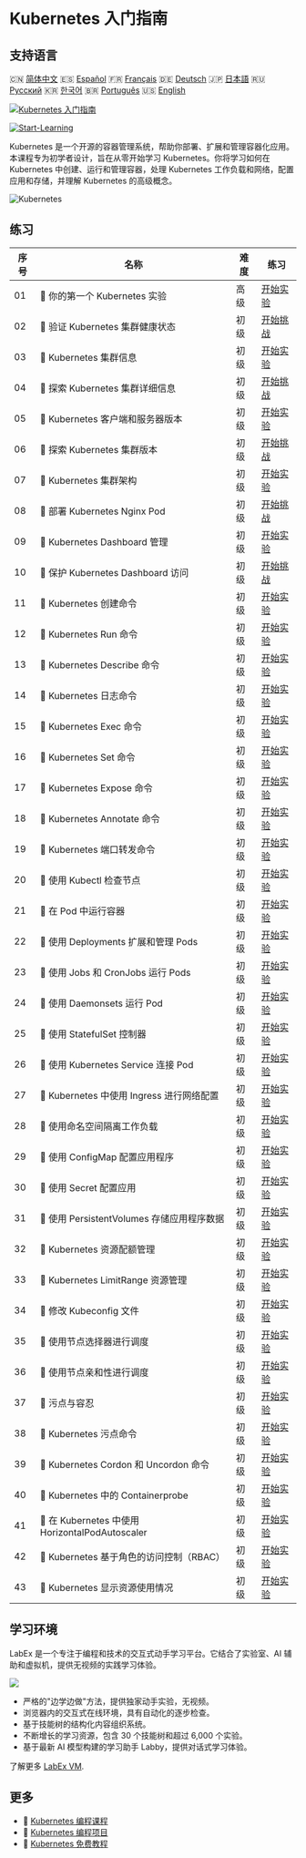# Kubernetes 入门指南

## 支持语言

🇨🇳 [简体中文](README_zh.md) 🇪🇸 [Español](README_es.md) 🇫🇷 [Français](README_fr.md) 🇩🇪 [Deutsch](README_de.md) 🇯🇵 [日本語](README_ja.md) 🇷🇺 [Русский](README_ru.md) 🇰🇷 [한국어](README_ko.md) 🇧🇷 [Português](README_pt.md) 🇺🇸 [English](README.md) 

[![Kubernetes 入门指南](https://cover-creator.labex.io/kubernetes-for-noobs.png?lang=zh)](https://labex.io/zh/courses/kubernetes-for-noobs)

[![Start-Learning](https://img.shields.io/badge/Start-Learning-whitesmoke?style=for-the-badge)](https://labex.io/zh/courses/kubernetes-for-noobs)

Kubernetes 是一个开源的容器管理系统，帮助你部署、扩展和管理容器化应用。本课程专为初学者设计，旨在从零开始学习 Kubernetes。你将学习如何在 Kubernetes 中创建、运行和管理容器，处理 Kubernetes 工作负载和网络，配置应用和存储，并理解 Kubernetes 的高级概念。

![Kubernetes](https://img.shields.io/badge/Kubernetes-whitesmoke?style=for-the-badge&logo=kubernetes)


## 练习

|   序号 | 名称                                             | 难度   | 练习                                                                                                                                 |
|--------|--------------------------------------------------|--------|--------------------------------------------------------------------------------------------------------------------------------------|
|     01 | 📖  你的第一个 Kubernetes 实验                   | 高级   | <a target='_blank' href='https://labex.io/zh/tutorials/kubernetes-your-first-kubernetes-lab-391133'>开始实验</a>                     |
|     02 | 🎯  验证 Kubernetes 集群健康状态                 | 初级   | <a target='_blank' href='https://labex.io/zh/tutorials/kubernetes-verify-kubernetes-cluster-health-433779'>开始挑战</a>              |
|     03 | 📖  Kubernetes 集群信息                          | 初级   | <a target='_blank' href='https://labex.io/zh/tutorials/kubernetes-kubernetes-cluster-information-8426'>开始实验</a>                  |
|     04 | 🎯  探索 Kubernetes 集群详细信息                 | 初级   | <a target='_blank' href='https://labex.io/zh/tutorials/kubernetes-discover-kubernetes-cluster-details-433893'>开始挑战</a>           |
|     05 | 📖  Kubernetes 客户端和服务器版本                | 初级   | <a target='_blank' href='https://labex.io/zh/tutorials/kubernetes-kubernetes-client-and-server-version-9197'>开始实验</a>            |
|     06 | 🎯  探索 Kubernetes 集群版本                     | 初级   | <a target='_blank' href='https://labex.io/zh/tutorials/kubernetes-discover-kubernetes-cluster-versions-434105'>开始挑战</a>          |
|     07 | 📖  Kubernetes 集群架构                          | 初级   | <a target='_blank' href='https://labex.io/zh/tutorials/kubernetes-kubernetes-cluster-architecture-8450'>开始实验</a>                 |
|     08 | 🎯  部署 Kubernetes Nginx Pod                    | 初级   | <a target='_blank' href='https://labex.io/zh/tutorials/kubernetes-deploy-a-kubernetes-nginx-pod-433745'>开始挑战</a>                 |
|     09 | 📖  Kubernetes Dashboard 管理                    | 初级   | <a target='_blank' href='https://labex.io/zh/tutorials/kubernetes-kubernetes-dashboard-management-15042'>开始实验</a>                |
|     10 | 🎯  保护 Kubernetes Dashboard 访问               | 初级   | <a target='_blank' href='https://labex.io/zh/tutorials/kubernetes-secure-kubernetes-dashboard-access-434106'>开始挑战</a>            |
|     11 | 📖  Kubernetes 创建命令                          | 初级   | <a target='_blank' href='https://labex.io/zh/tutorials/kubernetes-kubernetes-create-command-8506'>开始实验</a>                       |
|     12 | 📖  Kubernetes Run 命令                          | 初级   | <a target='_blank' href='https://labex.io/zh/tutorials/kubernetes-kubernetes-run-command-8456'>开始实验</a>                          |
|     13 | 📖  Kubernetes Describe 命令                     | 初级   | <a target='_blank' href='https://labex.io/zh/tutorials/kubernetes-kubernetes-describe-command-8101'>开始实验</a>                     |
|     14 | 📖  Kubernetes 日志命令                          | 初级   | <a target='_blank' href='https://labex.io/zh/tutorials/kubernetes-kubernetes-logs-command-8099'>开始实验</a>                         |
|     15 | 📖  Kubernetes Exec 命令                         | 初级   | <a target='_blank' href='https://labex.io/zh/tutorials/kubernetes-kubernetes-exec-command-8502'>开始实验</a>                         |
|     16 | 📖  Kubernetes Set 命令                          | 初级   | <a target='_blank' href='https://labex.io/zh/tutorials/kubernetes-kubernetes-set-command-8424'>开始实验</a>                          |
|     17 | 📖  Kubernetes Expose 命令                       | 初级   | <a target='_blank' href='https://labex.io/zh/tutorials/kubernetes-kubernetes-expose-command-8452'>开始实验</a>                       |
|     18 | 📖  Kubernetes Annotate 命令                     | 初级   | <a target='_blank' href='https://labex.io/zh/tutorials/kubernetes-kubernetes-annotate-command-9679'>开始实验</a>                     |
|     19 | 📖  Kubernetes 端口转发命令                      | 初级   | <a target='_blank' href='https://labex.io/zh/tutorials/kubernetes-kubernetes-port-forward-command-18494'>开始实验</a>                |
|     20 | 📖  使用 Kubectl 检查节点                        | 初级   | <a target='_blank' href='https://labex.io/zh/tutorials/kubernetes-examine-nodes-with-kubectl-9790'>开始实验</a>                      |
|     21 | 📖  在 Pod 中运行容器                            | 初级   | <a target='_blank' href='https://labex.io/zh/tutorials/kubernetes-running-containers-in-pods-14998'>开始实验</a>                     |
|     22 | 📖  使用 Deployments 扩展和管理 Pods             | 初级   | <a target='_blank' href='https://labex.io/zh/tutorials/kubernetes-scaling-and-managing-pods-with-deployments-9675'>开始实验</a>      |
|     23 | 📖  使用 Jobs 和 CronJobs 运行 Pods              | 初级   | <a target='_blank' href='https://labex.io/zh/tutorials/kubernetes-run-pods-with-jobs-and-cronjobs-11300'>开始实验</a>                |
|     24 | 📖  使用 Daemonsets 运行 Pod                     | 初级   | <a target='_blank' href='https://labex.io/zh/tutorials/kubernetes-running-pod-with-daemonsets-8454'>开始实验</a>                     |
|     25 | 📖  使用 StatefulSet 控制器                      | 初级   | <a target='_blank' href='https://labex.io/zh/tutorials/kubernetes-use-statefulsets-controller-9205'>开始实验</a>                     |
|     26 | 📖  使用 Kubernetes Service 连接 Pod             | 初级   | <a target='_blank' href='https://labex.io/zh/tutorials/kubernetes-connecting-pods-with-kubernetes-services-15815'>开始实验</a>       |
|     27 | 📖  Kubernetes 中使用 Ingress 进行网络配置       | 初级   | <a target='_blank' href='https://labex.io/zh/tutorials/kubernetes-networking-with-ingress-on-kubernetes-9681'>开始实验</a>           |
|     28 | 📖  使用命名空间隔离工作负载                     | 初级   | <a target='_blank' href='https://labex.io/zh/tutorials/kubernetes-isolating-workloads-with-namespaces-9199'>开始实验</a>             |
|     29 | 📖  使用 ConfigMap 配置应用程序                  | 初级   | <a target='_blank' href='https://labex.io/zh/tutorials/kubernetes-configuring-apps-with-configmaps-9689'>开始实验</a>                |
|     30 | 📖  使用 Secret 配置应用                         | 初级   | <a target='_blank' href='https://labex.io/zh/tutorials/kubernetes-configuring-apps-with-secrets-8448'>开始实验</a>                   |
|     31 | 📖  使用 PersistentVolumes 存储应用程序数据      | 初级   | <a target='_blank' href='https://labex.io/zh/tutorials/kubernetes-storing-application-data-with-persistentvolumes-9685'>开始实验</a> |
|     32 | 📖  Kubernetes 资源配额管理                      | 初级   | <a target='_blank' href='https://labex.io/zh/tutorials/kubernetes-kubernetes-resource-quota-management-15823'>开始实验</a>           |
|     33 | 📖  Kubernetes LimitRange 资源管理               | 初级   | <a target='_blank' href='https://labex.io/zh/tutorials/kubernetes-kubernetes-limitrange-resource-management-15819'>开始实验</a>      |
|     34 | 📖  修改 Kubeconfig 文件                         | 初级   | <a target='_blank' href='https://labex.io/zh/tutorials/kubernetes-modify-kubeconfig-files-11297'>开始实验</a>                        |
|     35 | 📖  使用节点选择器进行调度                       | 初级   | <a target='_blank' href='https://labex.io/zh/tutorials/kubernetes-scheduing-with-node-selectors-15001'>开始实验</a>                  |
|     36 | 📖  使用节点亲和性进行调度                       | 初级   | <a target='_blank' href='https://labex.io/zh/tutorials/kubernetes-scheduing-with-node-affinity-18468'>开始实验</a>                   |
|     37 | 📖  污点与容忍                                   | 初级   | <a target='_blank' href='https://labex.io/zh/tutorials/kubernetes-taints-and-tolerations-34029'>开始实验</a>                         |
|     38 | 📖  Kubernetes 污点命令                          | 初级   | <a target='_blank' href='https://labex.io/zh/tutorials/kubernetes-kubernetes-taint-command-9195'>开始实验</a>                        |
|     39 | 📖  Kubernetes Cordon 和 Uncordon 命令           | 初级   | <a target='_blank' href='https://labex.io/zh/tutorials/kubernetes-kubernetes-cordon-and-uncordon-command-9664'>开始实验</a>          |
|     40 | 📖  Kubernetes 中的 Containerprobe               | 初级   | <a target='_blank' href='https://labex.io/zh/tutorials/kubernetes-containerprobe-in-kubernetes-12263'>开始实验</a>                   |
|     41 | 📖  在 Kubernetes 中使用 HorizontalPodAutoscaler | 初级   | <a target='_blank' href='https://labex.io/zh/tutorials/kubernetes-using-horizontalpodautoscaler-in-kubernetes-34031'>开始实验</a>    |
|     42 | 📖  Kubernetes 基于角色的访问控制（RBAC）        | 初级   | <a target='_blank' href='https://labex.io/zh/tutorials/kubernetes-role-based-access-control-on-kubernetes-9203'>开始实验</a>         |
|     43 | 📖  Kubernetes 显示资源使用情况                  | 初级   | <a target='_blank' href='https://labex.io/zh/tutorials/kubernetes-kubernetes-display-resource-usage-11358'>开始实验</a>              |

## 学习环境

LabEx 是一个专注于编程和技术的交互式动手学习平台。它结合了实验室、AI 辅助和虚拟机，提供无视频的实践学习体验。

![](https://tutorial-screenshot.getvm.io/images/vm-1725247253.png)

- 严格的"边学边做"方法，提供独家动手实验，无视频。
- 浏览器内的交互式在线环境，具有自动化的逐步检查。
- 基于技能树的结构化内容组织系统。
- 不断增长的学习资源，包含 30 个技能树和超过 6,000 个实验。
- 基于最新 AI 模型构建的学习助手 Labby，提供对话式学习体验。

了解更多 [LabEx VM](https://support.labex.io/using-labex/virtual-machine).

## 更多

- 🔗 [Kubernetes 编程课程](https://github.com/labex-labs/awesome-programming-courses)
- 🔗 [Kubernetes 编程项目](https://github.com/labex-labs/awesome-programming-projects)
- 🔗 [Kubernetes 免费教程](https://github.com/labex-labs/kubernetes-free-tutorials)

